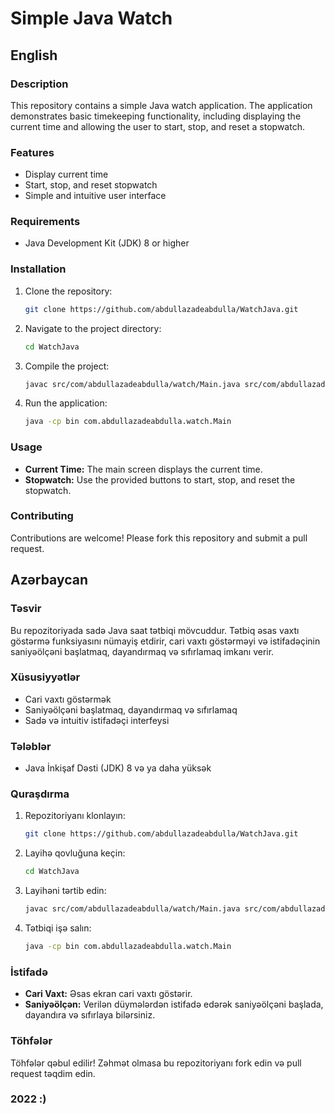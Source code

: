 # Simple Java Watch

## English

### Description
This repository contains a simple Java watch application. The application demonstrates basic timekeeping functionality, including displaying the current time and allowing the user to start, stop, and reset a stopwatch.

### Features
- Display current time
- Start, stop, and reset stopwatch
- Simple and intuitive user interface

### Requirements
- Java Development Kit (JDK) 8 or higher

### Installation
1. Clone the repository:
    ```sh
    git clone https://github.com/abdullazadeabdulla/WatchJava.git
    ```
2. Navigate to the project directory:
    ```sh
    cd WatchJava
    ```
3. Compile the project:
    ```sh
    javac src/com/abdullazadeabdulla/watch/Main.java src/com/abdullazadeabdulla/watch/Watch.java -d bin
    ```
4. Run the application:
    ```sh
    java -cp bin com.abdullazadeabdulla.watch.Main
    ```

### Usage
- **Current Time:** The main screen displays the current time.
- **Stopwatch:** Use the provided buttons to start, stop, and reset the stopwatch.

### Contributing
Contributions are welcome! Please fork this repository and submit a pull request.



## Azərbaycan

### Təsvir
Bu repozitoriyada sadə Java saat tətbiqi mövcuddur. Tətbiq əsas vaxtı göstərmə funksiyasını nümayiş etdirir, cari vaxtı göstərməyi və istifadəçinin saniyəölçəni başlatmaq, dayandırmaq və sıfırlamaq imkanı verir.

### Xüsusiyyətlər
- Cari vaxtı göstərmək
- Saniyəölçəni başlatmaq, dayandırmaq və sıfırlamaq
- Sadə və intuitiv istifadəçi interfeysi

### Tələblər
- Java İnkişaf Dəsti (JDK) 8 və ya daha yüksək

### Quraşdırma
1. Repozitoriyanı klonlayın:
    ```sh
    git clone https://github.com/abdullazadeabdulla/WatchJava.git
    ```
2. Layihə qovluğuna keçin:
    ```sh
    cd WatchJava
    ```
3. Layihəni tərtib edin:
    ```sh
    javac src/com/abdullazadeabdulla/watch/Main.java src/com/abdullazadeabdulla/watch/Watch.java -d bin
    ```
4. Tətbiqi işə salın:
    ```sh
    java -cp bin com.abdullazadeabdulla.watch.Main
    ```

### İstifadə
- **Cari Vaxt:** Əsas ekran cari vaxtı göstərir.
- **Saniyəölçən:** Verilən düymələrdən istifadə edərək saniyəölçəni başlada, dayandıra və sıfırlaya bilərsiniz.

### Töhfələr
Töhfələr qəbul edilir! Zəhmət olmasa bu repozitoriyanı fork edin və pull request təqdim edin.



### 2022 :)


